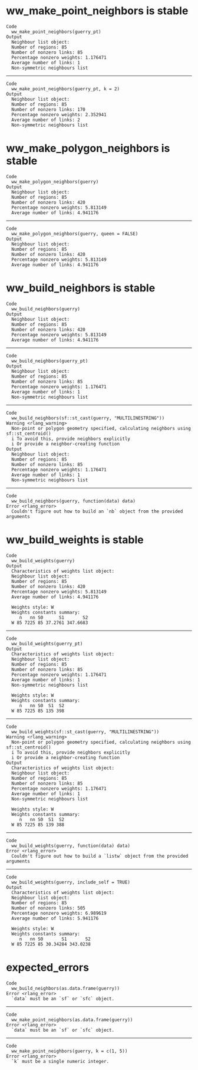 # ww_make_point_neighbors is stable

    Code
      ww_make_point_neighbors(guerry_pt)
    Output
      Neighbour list object:
      Number of regions: 85 
      Number of nonzero links: 85 
      Percentage nonzero weights: 1.176471 
      Average number of links: 1 
      Non-symmetric neighbours list

---

    Code
      ww_make_point_neighbors(guerry_pt, k = 2)
    Output
      Neighbour list object:
      Number of regions: 85 
      Number of nonzero links: 170 
      Percentage nonzero weights: 2.352941 
      Average number of links: 2 
      Non-symmetric neighbours list

# ww_make_polygon_neighbors is stable

    Code
      ww_make_polygon_neighbors(guerry)
    Output
      Neighbour list object:
      Number of regions: 85 
      Number of nonzero links: 420 
      Percentage nonzero weights: 5.813149 
      Average number of links: 4.941176 

---

    Code
      ww_make_polygon_neighbors(guerry, queen = FALSE)
    Output
      Neighbour list object:
      Number of regions: 85 
      Number of nonzero links: 420 
      Percentage nonzero weights: 5.813149 
      Average number of links: 4.941176 

# ww_build_neighbors is stable

    Code
      ww_build_neighbors(guerry)
    Output
      Neighbour list object:
      Number of regions: 85 
      Number of nonzero links: 420 
      Percentage nonzero weights: 5.813149 
      Average number of links: 4.941176 

---

    Code
      ww_build_neighbors(guerry_pt)
    Output
      Neighbour list object:
      Number of regions: 85 
      Number of nonzero links: 85 
      Percentage nonzero weights: 1.176471 
      Average number of links: 1 
      Non-symmetric neighbours list

---

    Code
      ww_build_neighbors(sf::st_cast(guerry, "MULTILINESTRING"))
    Warning <rlang_warning>
      Non-point or polygon geometry specified, calculating neighbors using sf::st_centroid()
      i To avoid this, provide neighbors explicitly
      i Or provide a neighbor-creating function
    Output
      Neighbour list object:
      Number of regions: 85 
      Number of nonzero links: 85 
      Percentage nonzero weights: 1.176471 
      Average number of links: 1 
      Non-symmetric neighbours list

---

    Code
      ww_build_neighbors(guerry, function(data) data)
    Error <rlang_error>
      Couldn't figure out how to build an `nb` object from the provided arguments

# ww_build_weights is stable

    Code
      ww_build_weights(guerry)
    Output
      Characteristics of weights list object:
      Neighbour list object:
      Number of regions: 85 
      Number of nonzero links: 420 
      Percentage nonzero weights: 5.813149 
      Average number of links: 4.941176 
      
      Weights style: W 
      Weights constants summary:
         n   nn S0      S1       S2
      W 85 7225 85 37.2761 347.6683

---

    Code
      ww_build_weights(guerry_pt)
    Output
      Characteristics of weights list object:
      Neighbour list object:
      Number of regions: 85 
      Number of nonzero links: 85 
      Percentage nonzero weights: 1.176471 
      Average number of links: 1 
      Non-symmetric neighbours list
      
      Weights style: W 
      Weights constants summary:
         n   nn S0  S1  S2
      W 85 7225 85 135 398

---

    Code
      ww_build_weights(sf::st_cast(guerry, "MULTILINESTRING"))
    Warning <rlang_warning>
      Non-point or polygon geometry specified, calculating neighbors using sf::st_centroid()
      i To avoid this, provide neighbors explicitly
      i Or provide a neighbor-creating function
    Output
      Characteristics of weights list object:
      Neighbour list object:
      Number of regions: 85 
      Number of nonzero links: 85 
      Percentage nonzero weights: 1.176471 
      Average number of links: 1 
      Non-symmetric neighbours list
      
      Weights style: W 
      Weights constants summary:
         n   nn S0  S1  S2
      W 85 7225 85 139 388

---

    Code
      ww_build_weights(guerry, function(data) data)
    Error <rlang_error>
      Couldn't figure out how to build a `listw` object from the provided arguments

---

    Code
      ww_build_weights(guerry, include_self = TRUE)
    Output
      Characteristics of weights list object:
      Neighbour list object:
      Number of regions: 85 
      Number of nonzero links: 505 
      Percentage nonzero weights: 6.989619 
      Average number of links: 5.941176 
      
      Weights style: W 
      Weights constants summary:
         n   nn S0       S1       S2
      W 85 7225 85 30.34284 343.0238

# expected_errors

    Code
      ww_build_neighbors(as.data.frame(guerry))
    Error <rlang_error>
      `data` must be an `sf` or `sfc` object.

---

    Code
      ww_make_point_neighbors(as.data.frame(guerry))
    Error <rlang_error>
      `data` must be an `sf` or `sfc` object.

---

    Code
      ww_make_point_neighbors(guerry, k = c(1, 5))
    Error <rlang_error>
      `k` must be a single numeric integer.

